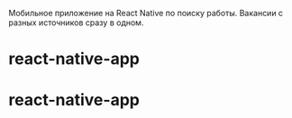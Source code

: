 Мобильное приложение на React Native по поиску работы.
Вакансии с разных источников сразу в одном.
# react-native-app
# react-native-app
